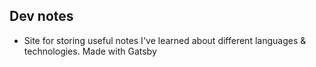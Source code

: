 ## Dev notes

* Site for storing useful notes I've learned about different languages & technologies. Made with Gatsby

